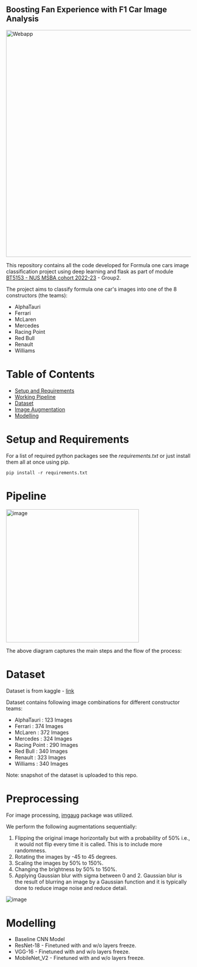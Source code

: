 ## Boosting Fan Experience with F1 Car Image Analysis

<img width="617" alt="Webapp" src="https://user-images.githubusercontent.com/93938450/233799574-d226a25a-ca48-4eed-be8c-66595e9e6083.png">



This repository contains all the code developed for Formula one cars image classification project using deep learning and flask as part of module [BT5153 - NUS MSBA cohort 2022-23](https://bt5153msba.github.io/) - Group2.


The project aims to classify formula one car's images into one of the 8 constructors (the teams):
   -  AlphaTauri
   -  Ferrari
   -  McLaren
   -  Mercedes
   -  Racing Point
   -  Red Bull
   -  Renault
   -  Williams

# Table of Contents
  * [Setup and Requirements](#installation)
  * [Working Pipeline](#pipeline)
  * [Dataset](#dataset) 
  * [Image Augmentation](#preprocessing)
  * [Modelling](#Modelling)


# Setup and Requirements <a id="installation"></a>
For a list of required python packages see the *requirements.txt*
or just install them all at once using pip.
```
pip install -r requirements.txt
```

# Pipeline <a id="pipeline"></a>
<img width="362" alt="image" src="https://user-images.githubusercontent.com/93938450/233799030-8f993977-32f9-422f-8812-ff2d36d0ae70.png">

The above diagram captures the main steps and the flow of the process:

# Dataset <a id="dataset"></a>
Dataset is from kaggle - [link](https://www.kaggle.com/datasets/vesuvius13/formula-one-cars)

Dataset contains following image combinations for different constructor teams:
* AlphaTauri : 123 Images
* Ferrari : 374 Images
* McLaren : 372 Images
* Mercedes : 324 Images
* Racing Point : 290 Images
* Red Bull : 340 Images
* Renault : 323 Images
* Williams : 340 Images

Note: snapshot of the dataset is uploaded to this repo.

# Preprocessing
For image processing, [imgaug](https://imgaug.readthedocs.io/en/latest/) package was utilized.

We perform the following augmentations sequentially:
1)	Flipping the original image horizontally but with a probability of 50% i.e., it would not flip every time it is called. This is to include more randomness.
2)	Rotating the images by -45 to 45 degrees.
3)	Scaling the images by 50% to 150%.
4)	Changing the brightness by 50% to 150%.
5)	Applying Gaussian blur with sigma between 0 and 2. Gaussian blur is the result of blurring an image by a Gaussian function and it is typically done to reduce image noise and reduce detail.

![image](https://user-images.githubusercontent.com/93938450/233798183-d3f54203-56b0-4b20-aaaa-bb39468e1ec5.png)

# Modelling
* Baseline CNN Model
* ResNet-18 - Finetuned with and w/o layers freeze.
* VGG-16 - Finetuned with and w/o layers freeze.
* MobileNet_V2 - Finetuned with and w/o layers freeze.




